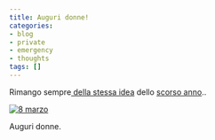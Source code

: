 ```yaml
---
title: Auguri donne!
categories:
- blog
- private
- emergency
- thoughts
tags: []
---
```

Rimango sempre[ della stessa idea](http://www.diegor.it/it/2007/03/08/8-marzo/
"http://www.diegor.it/it/2007/03/08/8-marzo/" ) dello [scorso
anno](http://www.diegor.it/it/2007/03/09/festeggiate-donne-festeggiate/
"http://www.diegor.it/it/2007/03/09/festeggiate-donne-festeggiate/" )..  
[]({{site.url}}/images/mimosa1.jpg "8 marzo" )

[![8 marzo]({{site.url}}/images/mimosa1.jpg)]({{site.url}}/images/mimosa1.jpg
"8 marzo" )

  
Auguri donne.

